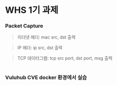 # WHS 1기 과제

### Packet Capture
  > 이더넷 헤더: mac src, dst 출력

  > IP 헤더: ip src, dst 출력

  > TCP 데이터그램: tcp src port, dst port, msg 출력
#

### Vuluhub CVE docker 환경에서 실습



